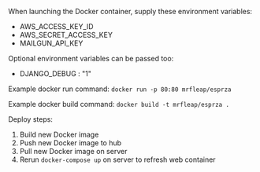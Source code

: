 When launching the Docker container, supply these environment variables:
- AWS_ACCESS_KEY_ID
- AWS_SECRET_ACCESS_KEY
- MAILGUN_API_KEY

Optional environment variables can be passed too:
- DJANGO_DEBUG : "1"

Example docker run command:
`docker run -p 80:80 mrfleap/esprza`

Example docker build command:
`docker build -t mrfleap/esprza .`



Deploy steps:
1. Build new Docker image
2. Push new Docker image to hub
3. Pull new Docker image on server
4. Rerun `docker-compose up` on server to refresh web container